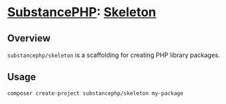# [SubstancePHP](https://github.com/substancephp): [Skeleton](https://packagist.org/packages/substancephp/skeleton)

## Overview

`substancephp/skeleton` is a scaffolding for creating PHP library packages.

## Usage

```
composer create-project substancephp/skeleton my-package
```
